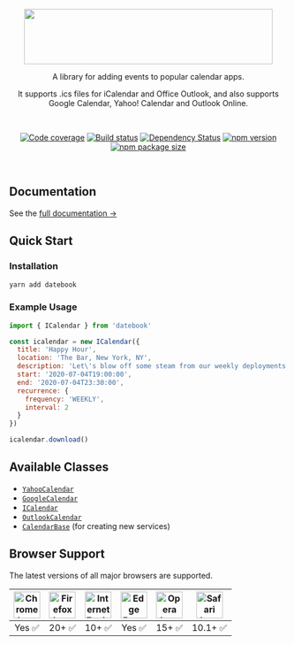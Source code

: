 <p align="center">
  <a href="https://jshor.github.io/datebook/">
    <img src="https://raw.githubusercontent.com/jshor/datebook/master/manual/assets/logo.png" width="450" height="100" />
  </a>
</p>

<p align="center">A library for adding events to popular calendar apps.</p>

<p align="center">It supports .ics files for iCalendar and Office Outlook, and also supports Google Calendar, Yahoo! Calendar and Outlook Online.</p>

<br>

<p align="center">
  <a href="https://codecov.io/gh/jshor/datebook"><img
    src="https://img.shields.io/codecov/c/github/jshor/datebook.svg?style=for-the-badge"
    alt="Code coverage"
  /></a> <a href="https://travis-ci.org/jshor/datebook"><img
    src="https://img.shields.io/travis/jshor/datebook.svg?style=for-the-badge"
    alt="Build status"
  /></a> <a href="https://david-dm.org/jshor/datebook#info=dependencies"><img
    src="https://img.shields.io/david/jshor/datebook.svg?style=for-the-badge"
    alt="Dependency Status"
  /></a> <a href="https://npmjs.com/package/datebook"><img
    src="http://img.shields.io/npm/v/datebook.svg?style=for-the-badge"
    alt="npm version"
  /></a> <a href="https://bundlephobia.com/result?p=datebook"><img
    src="https://img.shields.io/bundlephobia/min/datebook?style=for-the-badge"
    alt="npm package size"
  /></a>
</p>

<br>

## Documentation

See the [full documentation →](https://www.datebook.dev/)

## Quick Start

### Installation

```sh
yarn add datebook
```

### Example Usage

```js
import { ICalendar } from 'datebook'

const icalendar = new ICalendar({
  title: 'Happy Hour',
  location: 'The Bar, New York, NY',
  description: 'Let\'s blow off some steam from our weekly deployments to enjoy a tall cold one!',
  start: '2020-07-04T19:00:00',
  end: '2020-07-04T23:30:00',
  recurrence: {
    frequency: 'WEEKLY',
    interval: 2
  }
})

icalendar.download()
```

## Available Classes

* [`YahooCalendar`](https://jshor.github.io/datebook/class/src/YahooCalendar.js~YahooCalendar.html)
* [`GoogleCalendar`](https://jshor.github.io/datebook/class/src/GoogleCalendar.js~GoogleCalendar.html)
* [`ICalendar`](https://jshor.github.io/datebook/class/src/ICalendar.js~ICalendar.html)
* [`OutlookCalendar`](https://jshor.github.io/datebook/class/src/OutlookCalendar.js~OutlookCalendar.html)
* [`CalendarBase`](https://jshor.github.io/datebook/class/src/CalendarBase.js~CalendarBase.html) (for creating new services)

## Browser Support

The latest versions of all major browsers are supported.

| <img src="https://raw.githubusercontent.com/alrra/browser-logos/master/src/chrome/chrome_128x128.png?raw=true" width="48px" height="48px" alt="Chrome logo"> | <img src="https://raw.githubusercontent.com/alrra/browser-logos/master/src/firefox/firefox_128x128.png?raw=true" width="48px" height="48px" alt="Firefox logo"> | <img src="https://raw.githubusercontent.com/alrra/browser-logos/master/src/archive/internet-explorer_9-11/internet-explorer_9-11_128x128.png" width="48px" height="48px" alt="Internet Explorer logo"> | <img src="https://raw.githubusercontent.com/alrra/browser-logos/master/src/edge/edge_128x128.png" width="48px" height="48px" alt="Edge Browser Logo" > | <img src="https://raw.githubusercontent.com/alrra/browser-logos/master/src/opera/opera_128x128.png?raw=true" width="48px" height="48px" alt="Opera logo"> | <img src="https://raw.githubusercontent.com/alrra/browser-logos/master/src/safari/safari_128x128.png?raw=true" width="48px" height="48px" alt="Safari logo">
|:---:|:---:|:---:|:---:|:---:|:---:|
| Yes ✅ | 20+ ✅ | 10+ ✅ | Yes ✅ | 15+ ✅ | 10.1+ ✅
